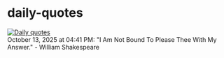 # daily-quotes
[![Daily quotes](https://github.com/ceepu8/daily-quotes/actions/workflows/daily-quote.yml/badge.svg)](https://github.com/ceepu8/daily-quotes/actions/workflows/daily-quote.yml)<br/>
October 13, 2025 at 04:41 PM: "I Am Not Bound To Please Thee With My Answer." - William Shakespeare
